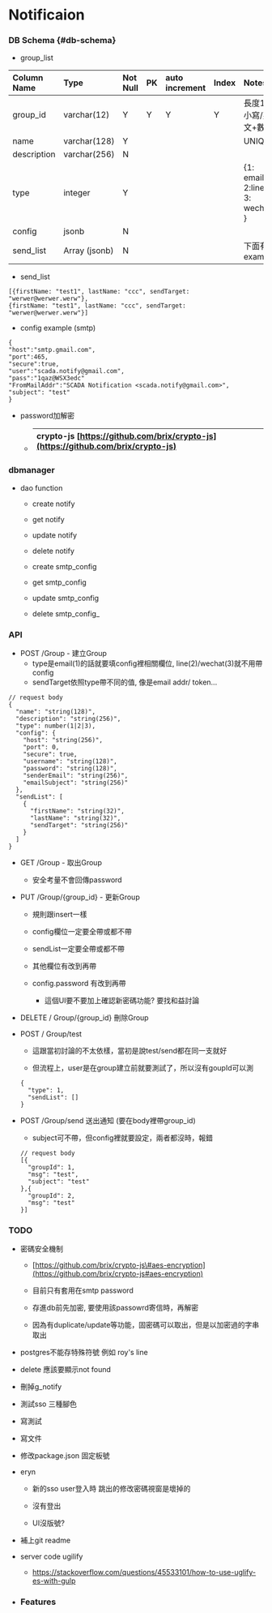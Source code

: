 # Notificaion

### DB Schema {#db-schema}

* group\_list

| Column Name | Type | Not Null | PK | auto increment | Index | Notes |
| :--- | :--- | :--- | :--- | :--- | :--- | :--- |
| group\_id | varchar\(12\) | Y | Y | Y | Y | 長度12/小寫/英文+數字 |
| name | varchar\(128\) | Y |  |  |  | UNIQUE |
| description | varchar\(256\) | N |  |  |  |  |
| type | integer | Y |  |  |  | {1: email, 2:line, 3: wechat } |
| config | jsonb | N |  |  |  |  |
| send\_list | Array \(jsonb\) | N |  |  |  | 下面有example |

* send\_list

```
[{firstName: "test1", lastName: "ccc", sendTarget: "werwer@werwer.werw"}, 
{firstName: "test1", lastName: "ccc", sendTarget: "werwer@werwer.werw"}]
```

* config example \(smtp\)

```
{
"host":"smtp.gmail.com",
"port":465,
"secure":true,
"user":"scada.notify@gmail.com",
"pass":"1qaz@WSX3edc"
"FromMailAddr":"SCADA Notification <scada.notify@gmail.com>",
"subject": "test"
}
```

* password加解密

  * | crypto-js [https://github.com/brix/crypto-js](https://github.com/brix/crypto-js) |
    | :--- |

### dbmanager

* dao function

  * create notify

  * get notify

  * update notify

  * delete notify

  * create smtp\_config

  * get smtp\_config

  * update smtp\_config

  * delete smtp_config_

### API

* POST /Group - 建立Group
  * type是email\(1\)的話就要填config裡相關欄位, line\(2\)/wechat\(3\)就不用帶config
  * sendTarget依照type帶不同的值, 像是email addr/ token...

```
// request body
{
  "name": "string(128)",
  "description": "string(256)",
  "type": number(1|2|3),
  "config": {
    "host": "string(256)",
    "port": 0,
    "secure": true,
    "username": "string(128)",
    "password": "string(128)",
    "senderEmail": "string(256)",
    "emailSubject": "string(256)"
  },
  "sendList": [
    {
      "firstName": "string(32)",
      "lastName": "string(32)",
      "sendTarget": "string(256)"
    }
  ]
}
```

* GET /Group - 取出Group

  * 安全考量不會回傳password

* PUT /Group/{group\_id} - 更新Group

  * 規則跟insert一樣

  * config欄位一定要全帶或都不帶

  * sendList一定要全帶或都不帶

  * 其他欄位有改到再帶

  * config.password 有改到再帶

    * 這個UI要不要加上確認新密碼功能? 要找和益討論

* DELETE / Group/{group\_id} 刪除Group

* POST / Group/test

  * 這跟當初討論的不太依樣，當初是說test/send都在同一支就好

  * 但流程上，user是在group建立前就要測試了，所以沒有goupId可以測

  ```
  {
    "type": 1,
    "sendList": []
  }
  ```

* POST /Group/send 送出通知 \(要在body裡帶group\_id\)

  * subject可不帶，但config裡就要設定，兩者都沒時，報錯

  ```
  // request body
  [{
    "groupId": 1,
    "msg": "test",
    "subject": "test"
  },{
    "groupId": 2,
    "msg": "test"
  }]
  ```

### TODO

* 密碼安全機制

  * [https://github.com/brix/crypto-js\#aes-encryption](https://github.com/brix/crypto-js#aes-encryption)

  * 目前只有套用在smtp password

  * 存進db前先加密, 要使用該passowrd寄信時，再解密

  * 因為有duplicate/update等功能，固密碼可以取出，但是以加密過的字串取出

* postgres不能存特殊符號 例如 roy's line

* delete 應該要顯示not found

* 刪掉g\_notify

* 測試sso 三種腳色

* 寫測試

* 寫文件

* 修改package.json 固定板號

* eryn

  * 新的sso user登入時 跳出的修改密碼視窗是壞掉的

  * 沒有登出

  * UI沒版號?

* 補上git readme

* server code ugilify

  * https://stackoverflow.com/questions/45533101/how-to-use-uglify-es-with-gulp

* ### Features



